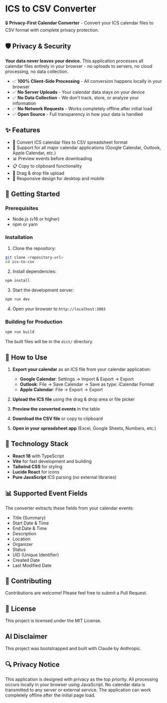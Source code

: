 # ICS to CSV Converter

🔒 **Privacy-First Calendar Converter** - Convert your ICS calendar files to CSV format with complete privacy protection.

## 🛡️ Privacy & Security

**Your data never leaves your device.** This application processes all calendar files entirely in your browser - no uploads to servers, no cloud processing, no data collection.

- ✅ **100% Client-Side Processing** - All conversion happens locally in your browser
- ✅ **No Server Uploads** - Your calendar data stays on your device
- ✅ **No Data Collection** - We don't track, store, or analyze your information
- ✅ **No Network Requests** - Works completely offline after initial load
- ✅ **Open Source** - Full transparency in how your data is handled

## ✨ Features

- 📅 Convert ICS calendar files to CSV spreadsheet format
- 🔄 Support for all major calendar applications (Google Calendar, Outlook, Apple Calendar, etc.)
- 📊 Preview events before downloading
- 📋 Copy to clipboard functionality
- 🎯 Drag & drop file upload
- 📱 Responsive design for desktop and mobile

## 🚀 Getting Started

### Prerequisites

- Node.js (v16 or higher)
- npm or yarn

### Installation

1. Clone the repository:
```bash
git clone <repository-url>
cd ics-to-csv
```

2. Install dependencies:
```bash
npm install
```

3. Start the development server:
```bash
npm run dev
```

4. Open your browser to `http://localhost:3003`

### Building for Production

```bash
npm run build
```

The built files will be in the `dist/` directory.

## 📖 How to Use

1. **Export your calendar** as an ICS file from your calendar application:
   - **Google Calendar**: Settings → Import & Export → Export
   - **Outlook**: File → Save Calendar → Save as type: iCalendar Format
   - **Apple Calendar**: File → Export → Export

2. **Upload the ICS file** using the drag & drop area or file picker

3. **Preview the converted events** in the table

4. **Download the CSV file** or copy to clipboard

5. **Open in your spreadsheet app** (Excel, Google Sheets, Numbers, etc.)

## 🔧 Technology Stack

- **React 18** with TypeScript
- **Vite** for fast development and building
- **Tailwind CSS** for styling
- **Lucide React** for icons
- **Pure JavaScript** ICS parsing (no external libraries)

## 📊 Supported Event Fields

The converter extracts these fields from your calendar events:

- Title (Summary)
- Start Date & Time
- End Date & Time
- Description
- Location
- Organizer
- Status
- UID (Unique Identifier)
- Created Date
- Last Modified Date

## 🤝 Contributing

Contributions are welcome! Please feel free to submit a Pull Request.

## 📄 License

This project is licensed under the MIT License.

## AI Disclaimer

This project was bootstrapped and built with Claude by Anthropic.

## 🔍 Privacy Notice

This application is designed with privacy as the top priority. All processing occurs locally in your browser using JavaScript. No calendar data is transmitted to any server or external service. The application can work completely offline after the initial page load.
